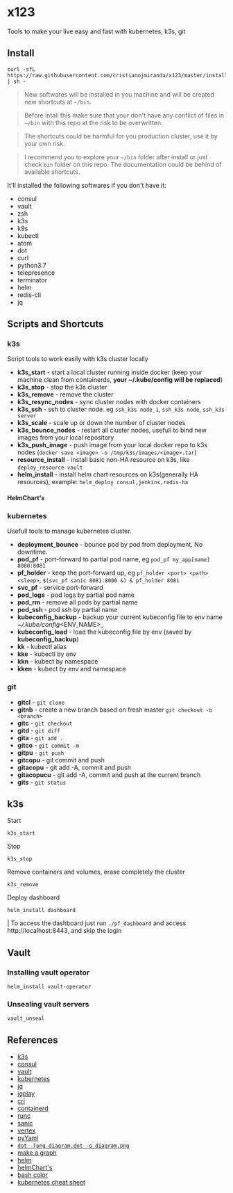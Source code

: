 # x123

 Tools to make your live easy and fast with kubernetes, k3s, git

## Install

 ```
 curl -sfL https://raw.githubusercontent.com/cristianojmiranda/x123/master/install.sh | sh -
 ```

 > New softwares will be installed in you machine and will be created new shortcuts at `~/bin`.<br />

 > Before intall this make sure that your don't have any conflict of files in `~/bin` with this repo at the risk to be overwritten.<br />

 > The shortcuts could be harmful for you production cluster, use it by your own risk.<br />

 > I recommend you to explore your `~/bin` folder after install or just check `bin` folder on this repo. The documentation could be behind of available shortcuts.<br />

 It'll installed the following softwares if you don't have it:
 * consul
 * vault
 * zsh
 * k3s
 * k9s
 * kubectl
 * atom
 * dot
 * curl
 * python3.7
 * telepresence
 * terminator
 * helm
 * redis-cli
 * jq

## Scripts and Shortcuts

### k3s

 Script tools to work easily with k3s cluster locally
 * **k3s_start** - start a local cluster running inside docker (keep your machine clean from containerds, **your ~/.kube/config will be replaced**)
 * **k3s_stop** - stop the k3s cluster
 * **k3s_remove** - remove the cluster
 * **k3s_resync_nodes** - sync cluster nodes with docker containers
 * **k3s_ssh** - ssh to cluster node. eg `ssh_k3s node_1`, `ssh_k3s node`, `ssh_k3s server`
 * **k3s_scale** - scale up or down the number of cluster nodes
 * **k3s_bounce_nodes** - restart all cluster nodes, usefull to bind new images from your local repository
 * **k3s_push_image** - push image from your local docker repo to k3s nodes (`docker save <image> -o /tmp/k3s/images/<image>.tar`)
 * **resource_install** - install basic non-HA resource on k3s, like `deploy_resource vault`
 * **helm_install** - install helm chart resources on k3s(generally HA resources), example: `helm_deploy consul,jenkins,redis-ha`

#### HelmChart's

### kubernetes

 Usefull tools to manage kubernetes cluster.

 * **deployment_bounce** - bounce pod by pod from deployment. No downtime.
 * **pod_pf** - port-forward to partial pod name, eg `pod_pf my_app[name] 8080:8081`
 * **pf_holder** - keep the port-forward up, eg `pf_holder <port> <path> <sleep>`, `$(svc_pf sanic 8081:8000 &) & pf_holder 8081`
 * **svc_pf** - service port-forward
 * **pod_logs** - pod logs by partial pod name
 * **pod_rm** - remove all pods by partial name
 * **pod_ssh** - pod ssh by partial name
 * **kubeconfig_backup** - backup your current kubeconfig file to env name _~/.kube/config_<ENV_NAME>_
 * **kubeconfig_load** - load the kubeconfig file by env (saved by **kubeconfig_backup**)
 * **kk** - kubectl alias
 * **kke** - kubectl by env
 * **kkn** - kubect by namespace
 * **kken** - kubect by env and namespace

### git

 * **gitcl** - `git clone`
 * **gitnb** - create a new branch based on fresh master `git checkout -b <branch>`
 * **gitc** - `git checkout`
 * **gitd** - `git diff`
 * **gita** - `git add .`
 * **gitco** - `git commit -m`
 * **gitpu** - `git push`
 * **gitcopu** - git commit and push
 * **gitacopu** - git add -A, commit and push
 * **gitacopucu** - git add -A, commit and push at the current branch
 * **gits** - `git status`

## k3s

  Start
  ```
  k3s_start
  ```

  Stop
  ```
  k3s_stop
  ```

  Remove containers and volumes, erase completely the cluster
  ```
  k3s_remove
  ```

  Deploy dashboard
  ```
  helm_install dashboard
  ```
  | To access the dashboard just run `./pf_dashboard` and access http://localhost:8443, and skip the login

## Vault

### Installing vault operator

```
helm_install vault-operator
```

### Unsealing vault servers
```
vault_unseal
```

## References
 * [k3s](https://k3s.io/)
 * [consul](https://www.consul.io/)
 * [vault](https://www.vaultproject.io/)
 * [kubernetes](https://kubernetes.io/)
 * [jq](https://stedolan.github.io/jq/)
 * [jqplay](https://jqplay.org/)
 * [cri](https://github.com/kubernetes-sigs/cri-tools/blob/master/docs/crictl.md)
 * [containerd](https://containerd.io/)
 * [runc](https://github.com/opencontainers/runc)
 * [sanic](https://sanic.readthedocs.io/en/latest/)
 * [vertex](https://vertx.io/)
 * [pyYaml](https://pyyaml.org/wiki/PyYAMLDocumentation)
 * [`dot -Tpng diagram.dot -o diagram.png`](https://graphviz.gitlab.io/)
 * [make a graph](https://graphs.grevian.org/graph)
 * [helm](https://helm.sh/)
 * [helmChart's](https://github.com/helm/charts/tree/master/stable)
 * [bash color](https://misc.flogisoft.com/bash/tip_colors_and_formatting)
 * [kubernetes cheat sheet](https://linuxacademy.com/blog/containers/kubernetes-cheat-sheet/)
